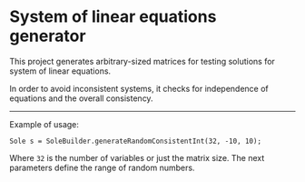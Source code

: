 System of linear equations generator
===========

This project generates arbitrary-sized matrices for testing solutions for system of linear equations.

In order to avoid inconsistent systems, it checks for independence of equations and the overall consistency. 

---

Example of usage:

    Sole s = SoleBuilder.generateRandomConsistentInt(32, -10, 10);
    
Where `32` is the number of variables or just the  matrix size. The next parameters define the range of random numbers. 